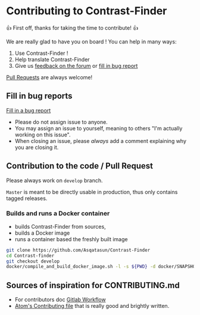 # Contributing to Contrast-Finder

:+1: First off, thanks for taking the time to contribute! :+1:

We are really glad to have you on board ! 
You can help in many ways:

1. Use Contrast-Finder !
1. Help translate Contrast-Finder
1. Give us [feedback on the forum](https://forum.asqatasun.org/c/contrast-finder) or [fill in bug report](https://github.com/Asqatasun/Contrast-Finder/issues)

[Pull Requests](https://github.com/Asqatasun/Contrast-Finder/pulls) are always welcome! 


## Fill in bug reports

[Fill in a bug report](https://github.com/Asqatasun/Contrast-Finder/issues)

* Please do not assign issue to anyone.
* You may assign an issue to yourself, meaning to others "I'm actually working on this issue".
* When closing an issue, please *always* add a comment explaining why you are closing it.


## Contribution to the code / Pull Request

Please always work on `develop` branch. 

`Master` is meant to be directly usable in production,
thus only contains tagged releases.

### Builds and runs a Docker container

- builds Contrast-Finder from sources,
- builds a Docker image
- runs a container based the freshly built image

```bash
git clone https://github.com/Asqatasun/Contrast-Finder
cd Contrast-finder
git checkout develop
docker/compile_and_build_docker_image.sh -l -s ${PWD} -d docker/SNAPSHOT-local_from-Ubuntu
```

## Sources of inspiration for CONTRIBUTING.md

* For contributors doc [Gitlab Workflow](https://about.gitlab.com/handbook/#gitlab-workflow)
* [Atom's Contributing file](https://github.com/atom/atom/blob/master/CONTRIBUTING.md) that is really good and brightly written.